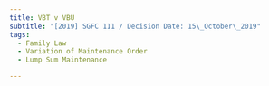 ```yaml
---
title: VBT v VBU
subtitle: "[2019] SGFC 111 / Decision Date: 15\_October\_2019"
tags:
  - Family Law
  - Variation of Maintenance Order
  - Lump Sum Maintenance

---
```

